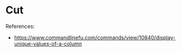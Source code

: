 # Cut 

References: 

- https://www.commandlinefu.com/commands/view/10840/display-unique-values-of-a-column